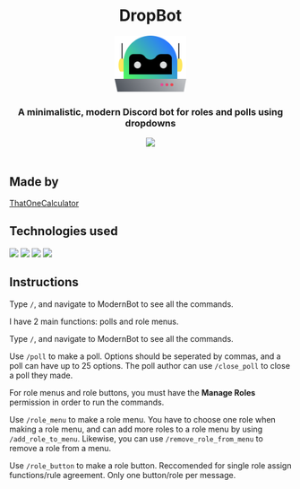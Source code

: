 <div align="center">
    <h1>DropBot</h1>
    <a href="https://modernbot.t1c.dev/"><img src="assets/logo.svg" height="100"></a>
    <br>
    <h3>A minimalistic, modern Discord bot for roles and polls using dropdowns</h3>
    <a href="https://discord.com/api/oauth2/authorize?client_id=923885285266292846&permissions=1376805841984&scope=bot%20applications.commands" target="blank"><img src="https://shields.io/badge/invite_the-discord_bot-5865F2?logo=discord&style=for-the-badge" height="35"/></a>
</div>

<br>

## Made by
[ThatOneCalculator](https://t1c.dev)

## Technologies used
<a href="https://python.org"><img src="https://upload.wikimedia.org/wikipedia/commons/thumb/c/c3/Python-logo-notext.svg/1200px-Python-logo-notext.svg.png" height=20/></a> <a href="https://disnake.dev"><img src="https://disnake.dev/assets/disnake-logo.png" height=20/></a> <a href="https://python-pillow.org/"> <a href="https://github.com/mongodb/mongo-python-driver"><img src="https://cdn.discordapp.com/attachments/810799100940255260/923740541181624360/mongodb_logo_icon_170943.svg" height=20/></a> <!--<a href="https://statcord.com"><img src="https://cdn.discordapp.com/attachments/810799100940255260/923742999542910976/ezgif-3-e69063bb05.png" height=20/></a> <a href="https://top.gg"><img src="https://blog.top.gg/favicon.png" height=20/></a> --><a href="https://shields.io/"><img src="https://avatars.githubusercontent.com/u/6254238?s=200&v=4" height=20 /></a>

## Instructions

Type `/`, and navigate to ModernBot to see all the commands.

I have 2 main functions: polls and role menus.

Type `/`, and navigate to ModernBot to see all the commands.

Use `/poll` to make a poll.
Options should be seperated by commas, and a poll can have up to 25 options.
The poll author can use `/close_poll` to close a poll they made.

For role menus and role buttons, you must have the **Manage Roles** permission in order to run the commands.

Use `/role_menu` to make a role menu.
You have to choose one role when making a role menu, and can add more roles to a role menu by using `/add_role_to_menu`.
Likewise, you can use `/remove_role_from_menu` to remove a role from a menu.

Use `/role_button` to make a role button.
Reccomended for single role assign functions/rule agreement.
Only one button/role per message.